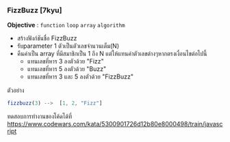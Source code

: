 ### FizzBuzz [7kyu]

**Objective** : `function` `loop` `array` `algorithm`

- สร้างฟังก์ชันชื่อ FizzBuzz
- รับparameter 1 ตัวเป็นตัวเลขจำนวนเต็ม(N)
- คืนค่าเป็น array ที่มีสมาชิกเป็น 1 ถึง N แต่ให้แทนค่าตัวเลขต่างๆหากตรงเงื่อนไขต่อไปนี้
  - แทนเลขที่หาร 3 ลงตัวด้วย "Fizz"
  - แทนเลขที่หาร 5 ลงตัวด้วย "Buzz"
  - แทนเลขที่หาร 3 และ 5 ลงตัวด้วย "FizzBuzz"

ตัวอย่าง

```js
fizzbuzz(3) -->  [1, 2, "Fizz"]
```

ทดสอบการทำงานของโค้ดได้ที่
https://www.codewars.com/kata/5300901726d12b80e8000498/train/javascript

